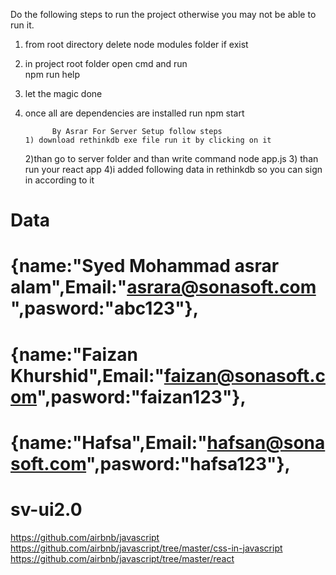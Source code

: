 

Do the following steps to run the project otherwise you may not be able to run it.
1) from root directory delete node modules folder if exist 
2) in project root folder open cmd and run<br>
 npm run help
3) let the magic done
4) once all are dependencies are installed run npm start



             By Asrar For Server Setup follow steps
       1) download rethinkdb exe file run it by clicking on it
     2)than go to server folder and than write command node app.js
        3) than run your react app
          4)i added following  data in rethinkdb so you can sign in according to it
# Data
#    {name:"Syed Mohammad asrar alam",Email:"asrara@sonasoft.com",pasword:"abc123"},
#      {name:"Faizan Khurshid",Email:"faizan@sonasoft.com",pasword:"faizan123"},
 #     {name:"Hafsa",Email:"hafsan@sonasoft.com",pasword:"hafsa123"},

# sv-ui2.0

https://github.com/airbnb/javascript
https://github.com/airbnb/javascript/tree/master/css-in-javascript
https://github.com/airbnb/javascript/tree/master/react 
